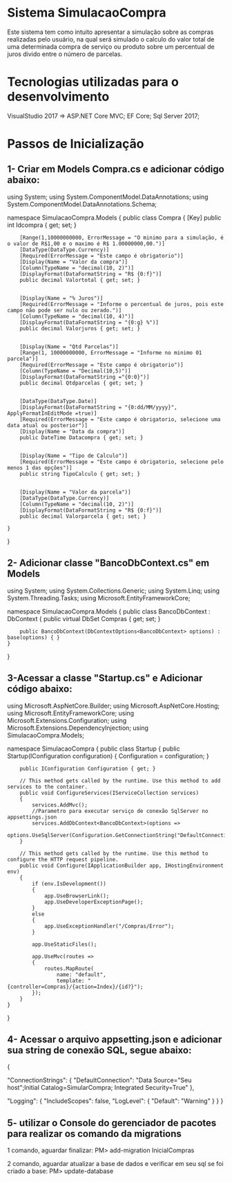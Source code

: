 # Sistema SimulacaoCompra 
Este sistema tem como intuito apresentar a simulação sobre as compras realizadas pelo usuário,
na qual será simulado o calculo do valor total de uma determinada compra de serviço ou produto sobre
um percentual de juros divido entre o número de parcelas.

# Tecnologias utilizadas para o desenvolvimento
VisualStudio 2017 => ASP.NET Core MVC; 
EF Core;
Sql Server 2017;

# Passos de Inicialização
1- Criar em Models Compra.cs e adicionar código abaixo:
-------------------------------------------------------------------
using System;
using System.ComponentModel.DataAnnotations;
using System.ComponentModel.DataAnnotations.Schema;


namespace SimulacaoCompra.Models
{
    public class Compra
    {
        [Key]
        public int Idcompra { get; set; }

        
        [Range(1,10000000000, ErrorMessage = "O minimo para a simulação, é o valor de R$1,00 e o maximo é R$ 1.00000000,00.")]        
        [DataType(DataType.Currency)]
        [Required(ErrorMessage = "Este campo é obrigatorio")]
        [Display(Name = "Valor da compra")]
        [Column(TypeName = "decimal(10, 2)")]
        [DisplayFormat(DataFormatString = "R$ {0:f}")]
        public decimal Valortotal { get; set; }

        
        [Display(Name = "% Juros")]       
        [Required(ErrorMessage = "Informe o percentual de juros, pois este campo não pode ser nulo ou zerado.")]
        [Column(TypeName = "decimal(10, 4)")]
        [DisplayFormat(DataFormatString = "{0:g} %")]
        public decimal Valorjuros { get; set; }

        
        [Display(Name = "Qtd Parcelas")]
        [Range(1, 10000000000, ErrorMessage = "Informe no minimo 01 parcela")]
        [Required(ErrorMessage = "Este campo é obrigatorio")]
        [Column(TypeName = "Decimal(10,5)")]
        [DisplayFormat(DataFormatString ="{0:0}")]
        public decimal Qtdparcelas { get; set; }

        
        [DataType(DataType.Date)]
        [DisplayFormat(DataFormatString = "{0:dd/MM/yyyy}", ApplyFormatInEditMode =true)]
        [Required(ErrorMessage = "Este campo é obrigatorio, selecione uma data atual ou posterior")]
        [Display(Name = "Data da compra")]
        public DateTime Datacompra { get; set; }

                
        [Display(Name = "Tipo de Calculo")]
        [Required(ErrorMessage = "Este campo é obrigatorio, selecione pelo menos 1 das opções")]
        public string TipoCalculo { get; set; }

        
        [Display(Name = "Valor da parcela")]
        [DataType(DataType.Currency)]
        [Column(TypeName = "decimal(10, 2)")]
        [DisplayFormat(DataFormatString = "R$ {0:f}")]
        public decimal Valorparcela { get; set; }   
        
    }
}

2- Adicionar classe "BancoDbContext.cs" em Models
---------------------------------------
using System;
using System.Collections.Generic;
using System.Linq;
using System.Threading.Tasks;
using Microsoft.EntityFrameworkCore;

namespace SimulacaoCompra.Models
{
    public class BancoDbContext : DbContext
    {
        public virtual DbSet<Compra> Compras { get; set; }

        public BancoDbContext(DbContextOptions<BancoDbContext> options) : base(options) { }
    }
}

3-Acessar a classe "Startup.cs" e Adicionar código abaixo:
-----------------------------------------------------------
using Microsoft.AspNetCore.Builder;
using Microsoft.AspNetCore.Hosting;
using Microsoft.EntityFrameworkCore;
using Microsoft.Extensions.Configuration;
using Microsoft.Extensions.DependencyInjection;
using SimulacaoCompra.Models;

namespace SimulacaoCompra
{
    public class Startup
    {
        public Startup(IConfiguration configuration)
        {
            Configuration = configuration;
        }

        public IConfiguration Configuration { get; }

        // This method gets called by the runtime. Use this method to add services to the container.
        public void ConfigureServices(IServiceCollection services)
        {
            services.AddMvc();
            //Parametro para executar serviço de conexão SqlServer no appsettings.json
            services.AddDbContext<BancoDbContext>(options =>
             options.UseSqlServer(Configuration.GetConnectionString("DefaultConnection")));
        }

        // This method gets called by the runtime. Use this method to configure the HTTP request pipeline.
        public void Configure(IApplicationBuilder app, IHostingEnvironment env)
        {
            if (env.IsDevelopment())
            {
                app.UseBrowserLink();
                app.UseDeveloperExceptionPage();
            }
            else
            {
                app.UseExceptionHandler("/Compras/Error");
            }

            app.UseStaticFiles();

            app.UseMvc(routes =>
            {
                routes.MapRoute(
                    name: "default",
                    template: "{controller=Compras}/{action=Index}/{id?}");
            });
        }
    }
}

4- Acessar o arquivo appsetting.json e adicionar sua string de conexão SQL, segue abaixo:
-----------------------------------------------------------
{

  "ConnectionStrings": {
    "DefaultConnection": "Data Source="Seu host";Initial Catalog=SimularCompra; Integrated Security=True" 
  },

  "Logging": {
    "IncludeScopes": false,
    "LogLevel": {
      "Default": "Warning"
    }
  }
}

5- utilizar o Console do gerenciador de pacotes para realizar os comando da migrations
-----------------------------------------------------------
1 comando, aguardar finalizar:
PM> add-migration InicialCompras

2 comando, aguardar atualizar a base de dados e verificar em seu sql se foi criado a base:
PM> update-database
